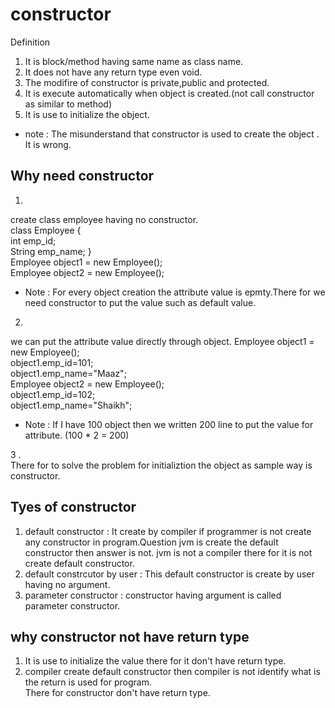# constructor    
Definition   
1. It is block/method having same name as class name.  
2. It does not have any return type even void.   
3. The modifire of constructor is private,public and protected.   
4. It is execute automatically when object is created.(not call constructor as similar to method)     
5. It is use to initialize the object.   
* note :  The misunderstand that constructor is used to create the object . It is wrong.    
    
## Why need constructor    
1.  
create class employee having no constructor.    
class Employee {  
int emp_id;   
String emp_name; }  
Employee object1 = new Employee();       
Employee object2 = new Employee();       
  
 * Note : For every object creation the attribute value is epmty.There for we need constructor to put the value such as default value.   
 2. 
 we can put the attribute value directly through object. 
 Employee object1 = new Employee();   
 object1.emp_id=101;   
 object1.emp_name="Maaz";   
Employee object2 = new Employee();     
object1.emp_id=102;         
object1.emp_name="Shaikh";
    
   * Note : If I have 100 object then we written 200 line to put the value for attribute. (100 * 2 = 200)    
   
3 .   
There for  to solve the problem for initializtion the object as sample way is constructor.     

## Tyes of constructor  
1. default constructor : It create by compiler if programmer is not create any constructor in program.Question jvm is create the default    constructor then answer is not. jvm is not a compiler there for it is not create default constructor.  
2. default constrcutor by user : This default constructor is create by user having no argument.  
3. parameter constructor : constructor having argument is called parameter constructor.   

## why constructor not have return type   
1. It is use to initialize the value there for it don't have return type.   
2. compiler create default constructor then compiler is not identify what is the return is used for program.  
There for constructor don't have return type.    

